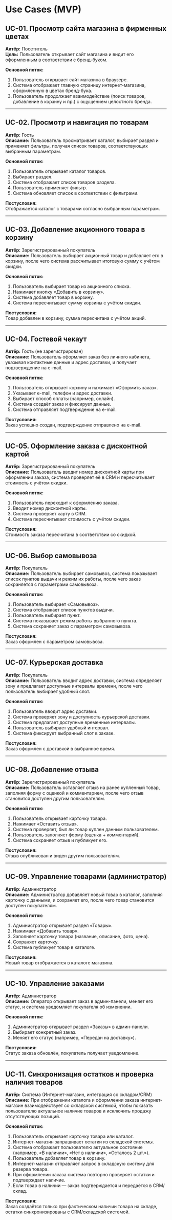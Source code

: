 # Use Cases (MVP)

## UC-01. Просмотр сайта магазина в фирменных цветах

**Актёр:** Посетитель  
**Цель:** Пользователь открывает сайт магазина и видит его оформленным в соответствии с бренд-буком.

**Основной поток:**
1. Пользователь открывает сайт магазина в браузере.  
2. Система отображает главную страницу интернет-магазина, оформленную в цветах бренд-бука.  
3. Пользователь продолжает взаимодействие (поиск товаров, добавление в корзину и пр.) с ощущением целостного бренда.

---

## UC-02. Просмотр и навигация по товарам

**Актёр:** Гость  
**Описание:** Пользователь просматривает каталог, выбирает раздел и применяет фильтры, получая список товаров, соответствующих выбранным параметрам.

**Основной поток:**
1. Пользователь открывает каталог товаров.  
2. Выбирает раздел.  
3. Система отображает список товаров раздела.  
4. Пользователь применяет фильтр.  
5. Система обновляет список в соответствии с фильтрами.

**Постусловия:**  
Отображается каталог с товарами согласно выбранным параметрам.

---

## UC-03. Добавление акционного товара в корзину

**Актёр:** Зарегистрированный покупатель  
**Описание:** Пользователь выбирает акционный товар и добавляет его в корзину, после чего система рассчитывает итоговую сумму с учётом скидки.

**Основной поток:**
1. Пользователь выбирает товар из акционного списка.  
2. Нажимает кнопку «Добавить в корзину».  
3. Система добавляет товар в корзину.  
4. Система пересчитывает сумму корзины с учётом скидки.

**Постусловия:**  
Товар добавлен в корзину, сумма пересчитана с учётом акций.

---

## UC-04. Гостевой чекаут

**Актёр:** Гость (не зарегистрирован)  
**Описание:** Пользователь оформляет заказ без личного кабинета, указывая контактные данные и адрес доставки, и получает подтверждение на e-mail.

**Основной поток:**
1. Пользователь открывает корзину и нажимает «Оформить заказ».  
2. Указывает e-mail, телефон и адрес доставки.  
3. Выбирает способ оплаты (например, онлайн).  
4. Система создаёт заказ и фиксирует данные.  
5. Система отправляет подтверждение на e-mail.

**Постусловия:**  
Заказ успешно создан, подтверждение отправлено на e-mail.

---

## UC-05. Оформление заказа с дисконтной картой

**Актёр:** Зарегистрированный покупатель  
**Описание:** Пользователь вводит номер дисконтной карты при оформлении заказа, система проверяет её в CRM и пересчитывает стоимость с учётом скидки.

**Основной поток:**
1. Пользователь переходит к оформлению заказа.  
2. Вводит номер дисконтной карты.  
3. Система проверяет карту в CRM.  
4. Система пересчитывает стоимость с учётом скидки.

**Постусловия:**  
Стоимость заказа пересчитана в соответствии со скидкой.

---

## UC-06. Выбор самовывоза

**Актёр:** Покупатель  
**Описание:** Пользователь выбирает самовывоз, система показывает список пунктов выдачи и режим их работы, после чего заказ сохраняется с параметрами самовывоза.

**Основной поток:**
1. Пользователь выбирает «Самовывоз».  
2. Система отображает список пунктов выдачи.  
3. Пользователь выбирает пункт.  
4. Система показывает режим работы выбранного пункта.  
5. Система сохраняет заказ с параметром самовывоза.

**Постусловия:**  
Заказ оформлен с параметром самовывоза.

---

## UC-07. Курьерская доставка

**Актёр:** Покупатель  
**Описание:** Пользователь вводит адрес доставки, система определяет зону и предлагает доступные интервалы времени, после чего пользователь выбирает удобный слот.

**Основной поток:**
1. Пользователь вводит адрес доставки.  
2. Система проверяет зону и доступность курьерской доставки.  
3. Система предлагает доступные временные интервалы.  
4. Пользователь выбирает удобный интервал.  
5. Система фиксирует выбранный слот в заказе.

**Постусловия:**  
Заказ оформлен с доставкой в выбранное время.

---

## UC-08. Добавление отзыва

**Актёр:** Зарегистрированный покупатель  
**Описание:** Пользователь оставляет отзыв на ранее купленный товар, заполняя форму с оценкой и комментарием, после чего отзыв становится доступен другим пользователям.

**Основной поток:**
1. Пользователь открывает карточку товара.  
2. Нажимает «Оставить отзыв».  
3. Система проверяет, был ли товар куплен данным пользователем.  
4. Пользователь заполняет форму (оценка + комментарий).  
5. Система сохраняет отзыв и публикует его.

**Постусловия:**  
Отзыв опубликован и виден другим пользователям.

---

## UC-09. Управление товарами (администратор)

**Актёр:** Администратор  
**Описание:** Администратор добавляет новый товар в каталог, заполняя карточку с данными, и сохраняет его, после чего товар становится доступен покупателям.

**Основной поток:**
1. Администратор открывает раздел «Товары».  
2. Нажимает «Добавить товар».  
3. Заполняет карточку товара (название, описание, фото, цена).  
4. Сохраняет карточку.  
5. Система публикует товар в каталоге.

**Постусловия:**  
Новый товар отображается в каталоге магазина.

---

## UC-10. Управление заказами

**Актёр:** Администратор  
**Описание:** Оператор открывает заказ в админ-панели, меняет его статус, и система уведомляет покупателя об изменении.

**Основной поток:**
1. Администратор открывает раздел «Заказы» в админ-панели.  
2. Выбирает конкретный заказ.  
3. Меняет его статус (например, «Передан на доставку»).

**Постусловия:**  
Статус заказа обновлён, покупатель получает уведомление.

---

## UC-11. Синхронизация остатков и проверка наличия товаров

**Актёр:** Система (Интернет-магазин, интеграция со складом/CRM)  
**Описание:** При отображении каталога и оформлении заказа интернет-магазин взаимодействует со складской системой, чтобы показать пользователю актуальное наличие товаров и исключить продажу отсутствующих позиций.

**Основной поток:**
1. Пользователь открывает карточку товара или каталог.  
2. Интернет-магазин запрашивает остатки из складской системы.  
3. Система отображает пользователю актуальное состояние (например, «В наличии», «Нет в наличии», «Осталось 2 шт.»).  
4. Пользователь добавляет товар в корзину.  
5. Интернет-магазин отправляет запрос в складскую систему для резерва товара.  
6. При оформлении заказа система повторно проверяет остатки и подтверждает наличие.  
7. Если товар в наличии — заказ подтверждается и передаётся в CRM/склад.

**Постусловия:**  
Заказ создаётся только при фактическом наличии товара на складе, остатки синхронизированы с CRM/складской системой.
